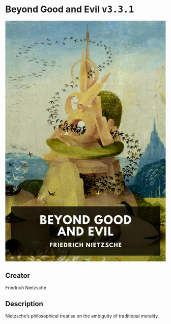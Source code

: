 
# Beyond Good and Evil <kbd>v3.3.1</kbd>

<center>
  <img src="./cover-1024.jpg"/>
</center>

## Creator
Friedrich Nietzsche

## Description
Nietzsche’s philosophical treatise on the ambiguity of traditional morality.
